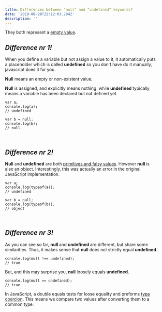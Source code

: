 ```yaml
---
title: Differences between "null" and "undefined" keywords?
date: '2019-08-28T22:12:03.284Z'
description: ''
---
```


They both represent a <u>empty value</u>.

## **_Difference nr 1!_**

When you define a variable but not assign a value to it, it automatically puts a placeholder which is called **undefined** so you don't have do it manually, javascript does it for you.

**Null** means an empty or non-existent value.

**Null** is assigned, and explicitly means nothing. while **undefined** typically means a variable has been declared but not defined yet.

```
var a;
console.log(a);
// undefined

var b = null;
console.log(b);
// null
```

<br/>

## **_Difference nr 2!_**

**Null** and **undefined** are both <u>primitives and falsy values</u>. However **null** is also an object. Interestingly, this was actually an error in the original JavaScript implementation.

```
var a;
console.log(typeof(a));
// undefined

var b = null;
console.log(typeof(b));
// object
```

<br/>

## **_Difference nr 3!_**

As you can see so far, **null** and **undefined** are different, but share some similarities. Thus, it makes sense that **null** does not strictly equal **undefined**.

```
console.log(null !== undefined);
// true
```

But, and this may surprise you, **null** loosely equals **undefined**.

```
console.log(null == undefined);
// true
```

In JavaScript, a double equals tests for loose equality and preforms <u>type coercion</u>. This means we compare two values after converting them to a common type.
